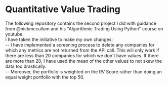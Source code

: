 # Quantitative Value Trading
The following repository contains the second project I did with guidance from @nickmccullum and his "Algorithmic Trading Using Python" course on youtube. <br>
I have taken the initiative to make my own changes: <br>
-- I have implemented a screening process to delete any companies for which any metrics are not returned from the API call. 
This will only work if there are less than 20 companies for which we don't have values. If there are more than 20, 
I have used the mean of the other values to not skew the data too drastically. <br>
-- Moreover, the portfolio is weighted on the RV Score rather than doing an equal weight portfolio with the top 50.<br>
